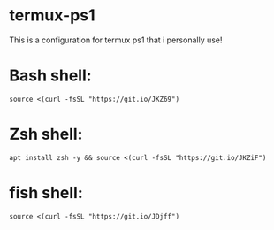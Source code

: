 # termux-ps1
This is a configuration for termux ps1 that i personally use!

# Bash shell:
```source <(curl -fsSL "https://git.io/JKZ69")```
# Zsh shell:

```apt install zsh -y && source <(curl -fsSL "https://git.io/JKZiF")```
# fish shell:

```source <(curl -fsSL "https://git.io/JDjff")```
